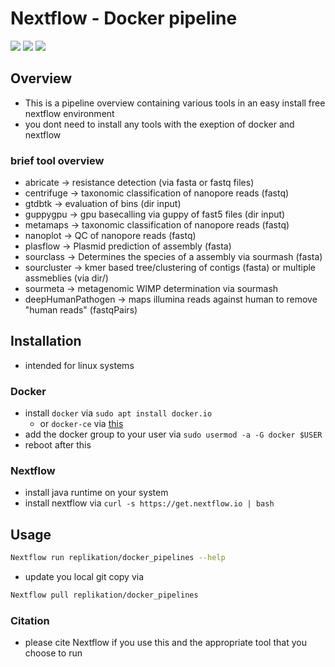 # Nextflow - Docker pipeline

![](https://img.shields.io/badge/nextflow-19.10.0-brightgreen)
![](https://img.shields.io/badge/uses-docker-blue.svg)
![](https://img.shields.io/badge/licence-GPL--3.0-lightgrey.svg)

## Overview

* This is a pipeline overview containing various tools in an easy install free nextflow environment
* you dont need to install any tools with the exeption of docker and nextflow

### brief tool overview

* abricate -> resistance detection (via fasta or fastq files)
* centrifuge -> taxonomic classification of nanopore reads (fastq)
* gtdbtk -> evaluation of bins (dir input)
* guppygpu -> gpu basecalling via guppy of fast5 files (dir input)
* metamaps -> taxonomic classification of nanopore reads (fastq) 
* nanoplot -> QC of nanopore reads (fastq)
* plasflow -> Plasmid prediction of assembly (fasta)
* sourclass -> Determines the species of a assembly via sourmash (fasta)
* sourcluster -> kmer based tree/clustering of contigs (fasta) or multiple assmeblies (via dir/)
* sourmeta -> metagenomic WIMP determination via sourmash
* deepHumanPathogen -> maps illumina reads against human to remove "human reads" (fastqPairs)

## Installation

* intended for linux systems

### Docker

* install `docker` via `sudo apt install docker.io`
	* or `docker-ce` via [this](https://docs.docker.com/install/linux/docker-ce/ubuntu/)
* add the docker group to your user via `sudo usermod -a -G docker $USER`
* reboot after this

### Nextflow

* install java runtime on your system
* install nextflow via ``curl -s https://get.nextflow.io | bash``

## Usage

````bash
Nextflow run replikation/docker_pipelines --help
````

* update you local git copy via 

````bash
Nextflow pull replikation/docker_pipelines
````


### Citation

* please cite Nextflow if you use this and the appropriate tool that you choose to run
